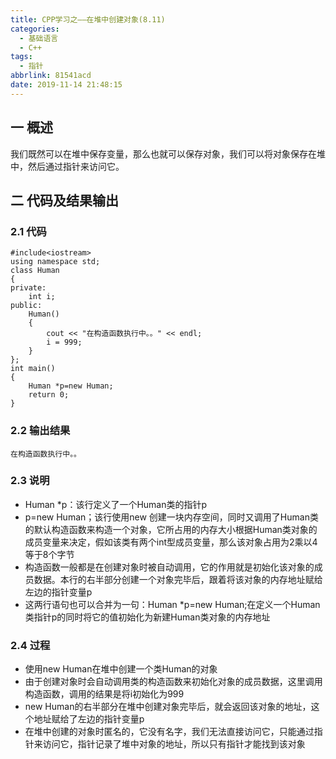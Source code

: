 ```yaml
---
title: CPP学习之——在堆中创建对象(8.11)
categories:
  - 基础语言
  - C++
tags:
  - 指针
abbrlink: 81541acd
date: 2019-11-14 21:48:15
---
```

## 一 概述

我们既然可以在堆中保存变量，那么也就可以保存对象，我们可以将对象保存在堆中，然后通过指针来访问它。  

<!--more-->

## 二 代码及结果输出

### 2.1 代码

```
#include<iostream>
using namespace std;
class Human 
{
private:
	int i;
public:
	Human() 
	{
		cout << "在构造函数执行中。。" << endl;
		i = 999;
	}
};
int main() 
{
	Human *p=new Human;
	return 0;
}
```

### 2.2 输出结果

```
在构造函数执行中。。
```

### 2.3 说明

* Human *p：该行定义了一个Human类的指针p
* p=new Human；该行使用new 创建一块内存空间，同时又调用了Human类的默认构造函数来构造一个对象，它所占用的内存大小根据Human类对象的成员变量来决定，假如该类有两个int型成员变量，那么该对象占用为2乘以4等于8个字节
* 构造函数一般都是在创建对象时被自动调用，它的作用就是初始化该对象的成员数据。本行的右半部分创建一个对象完毕后，跟着将该对象的内存地址赋给左边的指针变量p
* 这两行语句也可以合并为一句：Human *p=new Human;在定义一个Human类指针p的同时将它的值初始化为新建Human类对象的内存地址

### 2.4 过程

* 使用new Human在堆中创建一个类Human的对象
* 由于创建对象时会自动调用类的构造函数来初始化对象的成员数据，这里调用构造函数，调用的结果是将i初始化为999
* new Human的右半部分在堆中创建对象完毕后，就会返回该对象的地址，这个地址赋给了左边的指针变量p
* 在堆中创建的对象时匿名的，它没有名字，我们无法直接访问它，只能通过指针来访问它，指针记录了堆中对象的地址，所以只有指针才能找到该对象